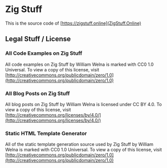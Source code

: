 # Zig Stuff

This is the source code of [https://zigstuff.online](ZigStuff.Online)

## Legal Stuff / License

### All Code Examples on Zig Stuff

All code examples on Zig Stuff by William Welna is marked with CC0 1.0 Universal. To view a copy of this license, visit [http://creativecommons.org/publicdomain/zero/1.0](http://creativecommons.org/publicdomain/zero/1.0)

### All Blog Posts on Zig Stuff

All blog posts on Zig Stuff by William Welna is licensed under CC BY 4.0. To view a copy of this license, visit [http://creativecommons.org/licenses/by/4.0/](http://creativecommons.org/licenses/by/4.0/)

### Static HTML Template Generator

All of the static template generation source used by Zig Stuff by William Welna is marked with CC0 1.0 Universal. To view a copy of this license, visit [http://creativecommons.org/publicdomain/zero/1.0](http://creativecommons.org/publicdomain/zero/1.0)